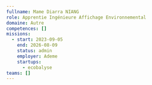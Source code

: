 ```yaml
---
fullname: Mame Diarra NIANG
role: Apprentie Ingénieure Affichage Environnemental
domaine: Autre
competences: []
missions:
  - start: 2023-09-05
    end: 2026-08-09
    status: admin
    employer: Ademe
    startups:
      - ecobalyse
teams: []
---
```


